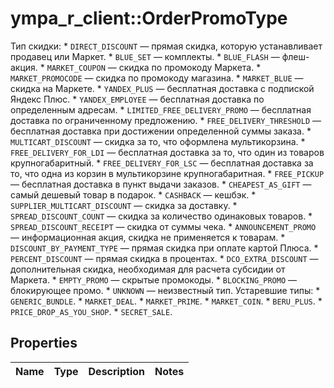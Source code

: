 # ympa_r_client::OrderPromoType

Тип скидки:  * `DIRECT_DISCOUNT` — прямая скидка, которую устанавливает продавец или Маркет.  * `BLUE_SET` — комплекты.  * `BLUE_FLASH` — флеш-акция.  * `MARKET_COUPON` — скидка по промокоду Маркета.  * `MARKET_PROMOCODE` — скидка по промокоду магазина.  * `MARKET_BLUE` — скидка на Маркете.  * `YANDEX_PLUS` — бесплатная доставка с подпиской Яндекс Плюс.  * `YANDEX_EMPLOYEE` — бесплатная доставка по определенным адресам.  * `LIMITED_FREE_DELIVERY_PROMO` — бесплатная доставка по ограниченному предложению.  * `FREE_DELIVERY_THRESHOLD` — бесплатная доставка при достижении определенной суммы заказа.  * `MULTICART_DISCOUNT` — скидка за то, что оформлена мультикорзина.  * `FREE_DELIVERY_FOR_LDI` — бесплатная доставка за то, что один из товаров крупногабаритный.  * `FREE_DELIVERY_FOR_LSC` — бесплатная доставка за то, что одна из корзин в мультикорзине крупногабаритная.  * `FREE_PICKUP` — бесплатная доставка в пункт выдачи заказов.  * `CHEAPEST_AS_GIFT` — самый дешевый товар в подарок.  * `CASHBACK` — кешбэк.  * `SUPPLIER_MULTICART_DISCOUNT` — скидка за доставку.  * `SPREAD_DISCOUNT_COUNT` — скидка за количество одинаковых товаров.  * `SPREAD_DISCOUNT_RECEIPT` — скидка от суммы чека.  * `ANNOUNCEMENT_PROMO` — информационная акция, скидка не применяется к товарам.  * `DISCOUNT_BY_PAYMENT_TYPE` — прямая скидка при оплате картой Плюса.  * `PERCENT_DISCOUNT` — прямая скидка в процентах.  * `DCO_EXTRA_DISCOUNT` — дополнительная скидка, необходимая для расчета субсидии от Маркета.  * `EMPTY_PROMO` — скрытые промокоды.  * `BLOCKING_PROMO` — блокирующее промо.  * `UNKNOWN` — неизвестный тип.  Устаревшие типы:  * `GENERIC_BUNDLE`.  * `MARKET_DEAL`.  * `MARKET_PRIME`.  * `MARKET_COIN`.  * `BERU_PLUS`.  * `PRICE_DROP_AS_YOU_SHOP`.  * `SECRET_SALE`. 

## Properties
Name | Type | Description | Notes
------------ | ------------- | ------------- | -------------


